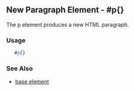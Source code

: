 

## New Paragraph Element - #p{}

The p element produces a new HTML paragraph.

### Usage

```erlang
   #p{}

```

### See Also

 *  [base element](./base.html)

 
